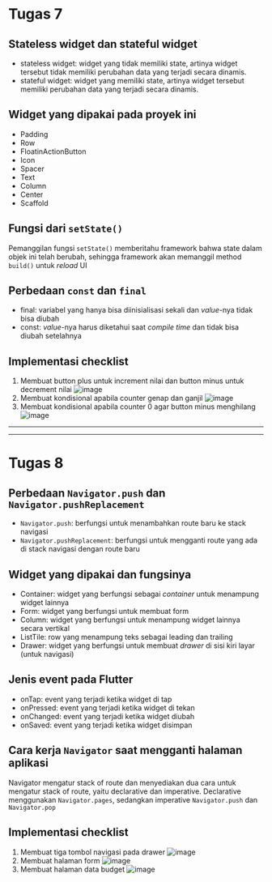 # **Tugas 7**

## Stateless widget dan stateful widget

-   stateless widget: widget yang tidak memiliki state, artinya widget tersebut tidak memiliki perubahan data yang terjadi secara dinamis.
-   stateful widget: widget yang memiliki state, artinya widget tersebut memiliki perubahan data yang terjadi secara dinamis.

## Widget yang dipakai pada proyek ini

-   Padding
-   Row
-   FloatinActionButton
-   Icon
-   Spacer
-   Text
-   Column
-   Center
-   Scaffold

## Fungsi dari `setState()`

Pemanggilan fungsi `setState()` memberitahu framework bahwa state dalam objek ini telah berubah, sehingga framework akan memanggil method `build()` untuk _reload_ UI

## Perbedaan `const` dan `final`

-   final: variabel yang hanya bisa diinisialisasi sekali dan _value_-nya tidak bisa diubah
-   const: _value_-nya harus diketahui saat _compile time_ dan tidak bisa diubah setelahnya

## Implementasi checklist

1. Membuat button plus untuk increment nilai dan button minus untuk decrement nilai
   ![image](./assets/satu.png)
2. Membuat kondisional apabila counter genap dan ganjil
   ![image](./assets/dua.png)
3. Membuat kondisional apabila counter 0 agar button minus menghilang
   ![image](./assets/tiga.png)

---

---

# **Tugas 8**

## Perbedaan `Navigator.push` dan `Navigator.pushReplacement`

-   `Navigator.push`: berfungsi untuk menambahkan route baru ke stack navigasi
-   `Navigator.pushReplacement`: berfungsi untuk mengganti route yang ada di stack navigasi dengan route baru

## Widget yang dipakai dan fungsinya

-   Container: widget yang berfungsi sebagai _container_ untuk menampung widget lainnya
-   Form: widget yang berfungsi untuk membuat form
-   Column: widget yang berfungsi untuk menampung widget lainnya secara vertikal
-   ListTile: row yang menampung teks sebagai leading dan trailing
-   Drawer: widget yang berfungsi untuk membuat _drawer_ di sisi kiri layar (untuk navigasi)

## Jenis event pada Flutter

-   onTap: event yang terjadi ketika widget di tap
-   onPressed: event yang terjadi ketika widget di tekan
-   onChanged: event yang terjadi ketika widget diubah
-   onSaved: event yang terjadi ketika widget disimpan

## Cara kerja `Navigator` saat mengganti halaman aplikasi

Navigator mengatur stack of route dan menyediakan dua cara untuk mengatur stack of route, yaitu declarative dan imperative. Declarative menggunakan `Navigator.pages`, sedangkan imperative `Navigator.push` dan `Navigator.pop`

## Implementasi checklist

1. Membuat tiga tombol navigasi pada drawer
   ![image](./assets/empat.png)
2. Membuat halaman form
   ![image](./assets/lima.png)
3. Membuat halaman data budget
   ![image](./assets/enam.png)
